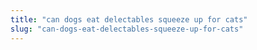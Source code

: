 ```yaml
---
title: "can dogs eat delectables squeeze up for cats"
slug: "can-dogs-eat-delectables-squeeze-up-for-cats"
---
```



